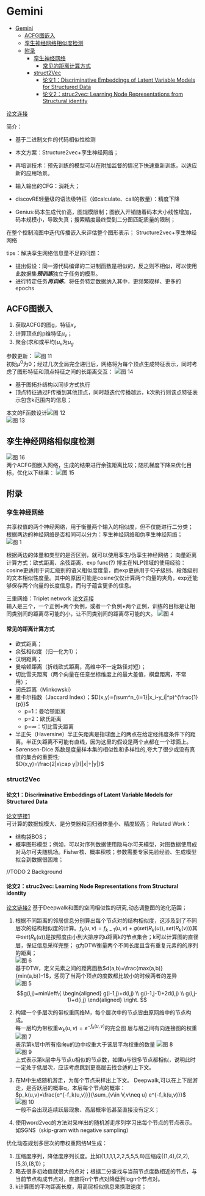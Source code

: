 <!--
 * @Author: Suez_kip 287140262@qq.com
 * @Date: 2022-11-23 20:32:09
 * @LastEditTime: 2022-11-29 14:27:36
 * @LastEditors: Suez_kip
 * @Description: 
-->
# Gemini

- [Gemini](#gemini)
  - [ACFG图嵌入](#acfg图嵌入)
  - [孪生神经网络相似度检测](#孪生神经网络相似度检测)
  - [附录](#附录)
    - [孪生神经网络](#孪生神经网络)
      - [常见的距离计算方式](#常见的距离计算方式)
    - [struct2Vec](#struct2vec)
      - [论文1：Discriminative Embeddings of Latent Variable Models for Structured Data](#论文1discriminative-embeddings-of-latent-variable-models-for-structured-data)
      - [论文2：struc2vec: Learning Node Representations from Structural identity](#论文2struc2vec-learning-node-representations-from-structural-identity)

[论文连接](../AI漏洞挖掘/Graph/Neural%20Network-based%20Graph%20Embedding%20for%20Cross-Platform.pdf)

简介：

- 基于二进制文件的代码相似性检测
- 本文方案：Structure2vec+孪生神经网络；
- 再培训技术：预先训练的模型可以在附加监督的情况下快速重新训练，以适应新的应用场景。

- 输入输出的CFG：消耗大；
- discovRE轻量级的语法级特征（如calculate、call的数量）：精度下降
- Genius:码本生成代价高，图规模限制；图嵌入开销随着码本大小线性增加，码本规模小，导致失真；搜索精度最终受到二分图匹配质量的限制；

在整个控制流图中迭代传播嵌入来评估整个图形表示；
Structure2vec+孪生神经网络

tips：解决孪生网络信息量不足的问题：

- 提出假设：同一源代码编译的二进制函数是相似的，反之则不相似，可以使用此数据集***预训练***独立于任务的模型。
- 进行特定任务***再训练***，将任务特定数据纳入其中，更频繁取样、更多的epochs  

## ACFG图嵌入

1. 获取ACFG的图g，特征$x_v$
2. 计算顶点的p维特征$\mu _v$；
3. 聚合(求和或平均)$\mu_v$为$\mu_g$

参数更新：
![图 11](../images/807018361a9b846e8044173cec4406d06e60e0b33a8628732fea6e71179fb9e4.png)  
初始$\mu^0$为0；经过几次全局完全递归后，网络将为每个顶点生成特征表示，同时考虑了图形特征和顶点特征之间的长距离交互：
![图 14](../images/c3ce72937a985924d3672b943eab4f679adf01ff2c78349ae26d20870589b7f5.png)  

- 基于图拓扑结构以同步方式执行
- 顶点特征通过F传播到其他顶点，同时越迭代传播越远，k次执行则该点特征表示包含k范围内的信息；

本文的F函数设计![图 12](../images/2dc8e1e780c2dcf311004f21ddcbb840dec731ce7dce8ddb6eb234c0f6dd9193.png)  
![图 13](../images/d31de5bf255250905909f64aa6381ec618985304beb00047d7c06519223adadf.png)  

## 孪生神经网络相似度检测

![图 16](../images/70d3051dea3276ecd3a6057c336eb241744e87e0e277de820fcb4fc8287f9ddb.png)  
两个ACFG图嵌入网络，生成的结果进行余弦距离比较；随机梯度下降来优化目标，优化以下结果：
![图 15](../images/46d14601a200f630b52a7ee65c2f1bb69c2cfdd054e51b5666d83ea0d8bc5419.png)  

## 附录

### 孪生神经网络

共享权值的两个神经网络，用于衡量两个输入的相似度，但不仅能进行二分类；  
根据两边的神经网络是否相同可以分为：孪生神经网络和伪孪生神经网络；  
![图 1](../images/c0fb6e6b9f661545cafedfb0ff4aff3e795770efbf7844441a25addaf5114767.png)  

根据两边的体量和类型的是否区别，就可以使用孪生/伪孪生神经网络；
向量距离计算方式：欧式距离、余弦距离、exp func(?)
博主在NLP领域的使用经验：cosine更适用于词汇级别的语义相似度度量，而exp更适用于句子级别、段落级别的文本相似性度量。其中的原因可能是cosine仅仅计算两个向量的夹角，exp还能够保存两个向量的长度信息，而句子蕴含更多的信息。

三重网络：Triplet network
[论文连接](https://link.springer.com/chapter/10.1007/978-3-319-24261-3_7)  
输入是三个，一个正例+两个负例，或者一个负例+两个正例，训练的目标是让相同类别间的距离尽可能的小，让不同类别间的距离尽可能的大。
![图 4](../images/f88604e67fcfa08e354cc11237a33a3f09ef1e378b3fbdd9e3b62c03810fcd2d.png)  

#### 常见的距离计算方式

- 欧式距离；
- 余弦相似度（归一化为1）；
- 汉明距离；
- 曼哈顿距离（折线欧式距离，高维中不一定路径对短）；
- 切比雪夫距离（两个向量在任意坐标维度上的最大差值，棋盘距离，不常用）；
- 闵氏距离（Minkowski）
- 雅卡尔指数（Jaccard Index）；$D(x,y)=(\sum^n_{i=1}|x_i-y_i|^p)^{\frac{1}{p}}$
  - p=1：曼哈顿距离
  - p=2：欧氏距离
  - p=∞：切比雪夫距离
- 半正矢（Haversine）半正矢距离是指球面上的两点在给定经纬度条件下的距离。半正矢距离不可能有直线，因为这里的假设是两个点都在一个球面上。
- Sørensen-Dice 系数是度量样本集的相似性和多样性的,夸大了很少或没有真值的集合的重要性;  
$D(x,y)=\frac{2|x\cap y|}{|x|+|y|}$

### struct2Vec

#### 论文1：Discriminative Embeddings of Latent Variable Models for Structured Data

[论文链接1](../AI漏洞挖掘/Graph/structrue2vec.pdf)  
可计算的数据规模大、是分类器和回归器体量小、精度较高；
Related Work：

- 结构袋BOS；
- 概率图形模型；例如，可以对序列数据使用隐马尔可夫模型，对图数据使用成对马尔可夫随机场。Fisher核、概率积核；参数需要专家先验经验、生成模型拟合到数据很困难；

//TODO 2 Background

#### 论文2：struc2vec: Learning Node Representations from Structural identity

[论文链接2](../AI漏洞挖掘/Graph/struc2vec.pdf)
基于Deepwalk和图的空间相似性的研究,动态调整图的池化范围；

1. 根据不同距离的邻居信息分别算出每个节点对的结构相似度，这涉及到了不同层次的结构相似度的计算。$f_k(u,v)=f_{k-1}(u,v)+g(set(R_k(u)),set(R_k(v)))$其中$set(R_k(u))$是按照度由小到大排序的u距离k的节点集合；k可以计算图的直径层，保证信息采样完整；
g为DTW衡量两个不同长度且含有重复元素的的序列的距离；  
![图 6](../images/28b3b21c285b8a9c907a5efd5fdbfa5f915463ba807d0f56a237d4991c3bf384.png)  
基于DTW，定义元素之间的距离函数$d(a,b)=\frac{max(a,b)}{min(a,b)}-1$，惩罚了当两个顶点的度数都比较小的时候两者的差异  
![图 5](../images/bf9ea95db940714397765cd92a769a28d174fc8ba41cc5939882feb74e5c22d1.png)  
$$g(i,j)=min\left\{
\begin{aligned}
g(i-1,j)+d(i,j) \\
g(i-1,j-1)+2d(i,j) \\
g(i,j-1)+d(i,j)
\end{aligned}
\right.
$$
2. 构建一个多层次的带权重网络M，每个层次中的节点皆由原网络中的节点构成。  
每一层均为带权重$w_k(u,v)=e^{-f_k(u,v)}$的完全图
层与层之间有向连接图的权重
![图 7](../images/ebd6b016826ef62176bfe4fa759bfe6ac0db23dbb1c3684359ddc7a8b4bc01a2.png)  
表示第k层中所有指向u的边中权重大于该层平均权重的数量
![图 8](../images/bfd6c9061837d9e0f92e567d94a5c60f4752109d51e8922f4922fe8fc595be1b.png)  
![图 9](../images/d81740d346500643f218cf154eaa9a3427333036cd22d0dfc32fc6ec585d5c20.png)  
上式表示第k层中与节点u相似的节点数，如果u与很多节点都相似，说明此时一定处于低层次，应该考虑跳到更高层去找合适的上下文。
3. 在M中生成随机游走，为每个节点采样出上下文。
Deepwalk,可以在上下层游走，是否跃层的概率q，本层每个节点的概率：  
$p_k(u,v)=\frac{e^{-f_k(u,v)}}{\sum_{v\in V,v\neq u} e^{-f_k(u,v)}}$
![图 10](../images/67ddabde3f5b3f0081e0d04c74eea1e9a66f4ace236532057c55e024006186aa.png)  
一般不会出现连续跃层现象、高层概率低甚至直接没有定义；  

4. 使用word2vec的方法对采样出的随机游走序列学习出每个节点的节点表示。如SGNS（skip-gram with negative sampling）

优化动态规划多层次的带权重网络M生成：

1. 压缩度序列，降低度序列长度。比如{1,1,1,1,2,2,5,5,5,8}压缩成{(1,4),(2,2),(5,3),(8,1)}；
2. 略去很多初始值就很大的点对；根据二分查找与当前节点度数相近的节点，与当前节点构成节点对，直接将n个节点对降低到logn个节点对。
3. k计算图的平均距离长度，用高层相似信息来换取速度；
